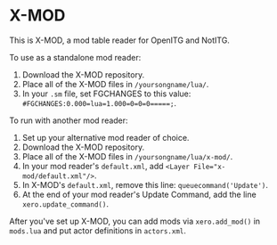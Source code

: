 # X-MOD
This is X-MOD, a mod table reader for OpenITG and NotITG.

To use as a standalone mod reader:
1) Download the X-MOD repository.
2) Place all of the X-MOD files in `/yoursongname/lua/`.
3) In your `.sm` file, set FGCHANGES to this value: `#FGCHANGES:0.000=lua=1.000=0=0=0=====;`.

To run with another mod reader:
1) Set up your alternative mod reader of choice.
2) Download the X-MOD repository.
3) Place all of the X-MOD files in `/yoursongname/lua/x-mod/`.
4) In your mod reader's `default.xml`, add `<Layer File="x-mod/default.xml"/>`.
5) In X-MOD's `default.xml`, remove this line: `queuecommand('Update')`.
6) At the end of your mod reader's Update Command, add the line `xero.update_command()`.

After you've set up X-MOD, you can add mods via `xero.add_mod()` in `mods.lua` and put actor definitions in `actors.xml`.

